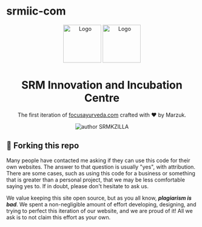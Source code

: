 # srmiic-com

<div align="center">
  <img alt="Logo" src="" width="100" />
  <img alt="Logo" src="" width="100" />
</div>
<h1 align="center">
SRM Innovation and Incubation Centre
</h1>
<p align="center">
The first iteration of <a href="https://srmiic.com" target="_blank">focusayurveda.com</a> crafted with &hearts; by Marzuk.
</p>
<p align="center">
    <img src="https://img.shields.io/badge/author-SRMKZILLA-orange" alt="author SRMKZILLA"/>
</p>

## 🚨 Forking this repo
Many people have contacted me asking if they can use this code for their own websites. The answer to that question is usually "yes", with attribution. There are some cases, such as using this code for a business or something that is greater than a personal project, that we may be less comfortable saying yes to. If in doubt, please don't hesitate to ask us.

We value keeping this site open source, but as you all know, _**plagiarism is bad**_. We spent a non-negligible amount of effort developing, designing, and trying to perfect this iteration of our website, and we are proud of it! All we ask is to not claim this effort as your own.